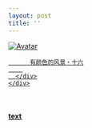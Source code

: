 ```yaml
---
layout: post
title: ''
---
```


<p class="imglist">

<div class="image-container">
  <a href="https://pic.imgdb.cn/item/5eda42c2c2a9a83be587dfb7.jpg"  data-fancybox="images">
    <img src="https://pic.imgdb.cn/item/5eda42c2c2a9a83be587e028.jpg" alt="Avatar" class="image" />
    <div class="overlay">
      <div class="text">
        
          有颜色的风景・十六
        
      </div>
    </div>
  </a>
</div>








<a href="https://pic.imgdb.cn/item/5eda42c2c2a9a83be587dfc6.jpg" data-fancybox="images"><img src="" /></a>
<a href="https://pic.imgdb.cn/item/5eda42c2c2a9a83be587dfc9.jpg" data-fancybox="images"><img src="" /></a>
<a href="https://pic.imgdb.cn/item/5eda42c2c2a9a83be587dfd1.jpg" data-fancybox="images"><img src="" /></a>
<a href="https://pic.imgdb.cn/item/5eda42c2c2a9a83be587dfd7.jpg" data-fancybox="images"><img src="" /></a>
<a href="https://pic.imgdb.cn/item/5eda42c2c2a9a83be587dfdd.jpg" data-fancybox="images"><img src="" /></a>
<a href="https://pic.imgdb.cn/item/5eda42c2c2a9a83be587dfe5.jpg" data-fancybox="images"><img src="" /></a>
<a href="https://pic.imgdb.cn/item/5eda42c2c2a9a83be587dfec.jpg" data-fancybox="images"><img src="" /></a>
<a href="https://pic.imgdb.cn/item/5eda42c2c2a9a83be587dfee.jpg" data-fancybox="images"><img src="" /></a>
<a href="https://pic.imgdb.cn/item/5eda42c2c2a9a83be587dff6.jpg" data-fancybox="images"><img src="" /></a>
<a href="https://pic.imgdb.cn/item/5eda42c2c2a9a83be587dffb.jpg" data-fancybox="images"><img src="" /></a>
<a href="https://pic.imgdb.cn/item/5eda42c2c2a9a83be587dfff.jpg" data-fancybox="images"><img src="" /></a>
<a href="https://pic.imgdb.cn/item/5eda42c2c2a9a83be587e005.jpg" data-fancybox="images"><img src="" /></a>
<a href="https://pic.imgdb.cn/item/5eda42c2c2a9a83be587e00a.jpg" data-fancybox="images"><img src="" /></a>
<a href="https://pic.imgdb.cn/item/5eda42c2c2a9a83be587e00f.jpg" data-fancybox="images"><img src="" /></a>
<a href="https://pic.imgdb.cn/item/5eda42c2c2a9a83be587e019.jpg" data-fancybox="images"><img src="" /></a>
<a href="https://pic.imgdb.cn/item/5eda42c2c2a9a83be587e01f.jpg" data-fancybox="images"><img src="" /></a>
<a href="https://pic.imgdb.cn/item/5eda42c2c2a9a83be587e026.jpg" data-fancybox="images"><img src="" /></a>
<a href="https://pic.imgdb.cn/item/5eda42c2c2a9a83be587e028.jpg" data-fancybox="images"><img src="" /></a>
<a href="https://pic.imgdb.cn/item/5eda42c2c2a9a83be587e02c.jpg" data-fancybox="images"><img src="" /></a>
<a href="https://pic.imgdb.cn/item/5eda42c2c2a9a83be587e02f.jpg" data-fancybox="images"><img src="" /></a>
<a href="https://pic.imgdb.cn/item/5eda42c2c2a9a83be587e034.jpg" data-fancybox="images"><img src="" /></a>
<a href="https://pic.imgdb.cn/item/5eda42c2c2a9a83be587e03b.jpg" data-fancybox="images"><img src="" /></a>
<a href="https://pic.imgdb.cn/item/5eda42c2c2a9a83be587e042.jpg" data-fancybox="images"><img src="" /></a>
<a href="https://pic.imgdb.cn/item/5eda42c2c2a9a83be587e04c.jpg" data-fancybox="images"><img src="" /></a>
<a href="https://pic.imgdb.cn/item/5eda42f7c2a9a83be5884aed.jpg" data-fancybox="images"><img src="" /></a>
<a href="https://pic.imgdb.cn/item/5eda42f7c2a9a83be5884af0.jpg" data-fancybox="images"><img src="" /></a>
<a href="https://pic.imgdb.cn/item/5eda42f7c2a9a83be5884af4.jpg" data-fancybox="images"><img src="" /></a>
<a href="https://pic.imgdb.cn/item/5eda42f7c2a9a83be5884af7.jpg" data-fancybox="images"><img src="" /></a>
<a href="https://pic.imgdb.cn/item/5eda42f7c2a9a83be5884afa.jpg" data-fancybox="images"><img src="" /></a>
<a href="https://pic.imgdb.cn/item/5eda42f7c2a9a83be5884b01.jpg" data-fancybox="images"><img src="" /></a>
<a href="https://pic.imgdb.cn/item/5eda42f7c2a9a83be5884b03.jpg" data-fancybox="images"><img src="" /></a>
<a href="https://pic.imgdb.cn/item/5eda42f7c2a9a83be5884b08.jpg" data-fancybox="images"><img src="" /></a>
<a href="https://pic.imgdb.cn/item/5eda42f7c2a9a83be5884b0a.jpg" data-fancybox="images"><img src="" /></a>
<a href="https://pic.imgdb.cn/item/5eda42f7c2a9a83be5884b0d.jpg" data-fancybox="images"><img src="" /></a>
<a href="https://pic.imgdb.cn/item/5eda42f7c2a9a83be5884b11.jpg" data-fancybox="images"><img src="" /></a>
<a href="https://pic.imgdb.cn/item/5eda42f7c2a9a83be5884b15.jpg" data-fancybox="images"><img src="" /></a>
<a href="https://pic.imgdb.cn/item/5eda42f8c2a9a83be5884b19.jpg" data-fancybox="images"><img src="" /></a>
<a href="https://pic.imgdb.cn/item/5eda42f8c2a9a83be5884b1b.jpg" data-fancybox="images"><img src="" /></a>
<a href="https://pic.imgdb.cn/item/5eda42f8c2a9a83be5884b20.jpg" data-fancybox="images"><img src="" /></a>
<a href="https://pic.imgdb.cn/item/5eda42f8c2a9a83be5884b26.jpg" data-fancybox="images"><img src="" /></a>
<a href="https://pic.imgdb.cn/item/5eda42f8c2a9a83be5884b2a.jpg" data-fancybox="images"><img src="" /></a>
<a href="https://pic.imgdb.cn/item/5eda42f8c2a9a83be5884b2d.jpg" data-fancybox="images"><img src="" /></a>
<a href="https://pic.imgdb.cn/item/5eda42f8c2a9a83be5884b31.jpg" data-fancybox="images"><img src="" /></a>
<a href="https://pic.imgdb.cn/item/5eda42f8c2a9a83be5884b35.jpg" data-fancybox="images"><img src="" /></a>
<a href="https://pic.imgdb.cn/item/5eda42f8c2a9a83be5884b3e.jpg" data-fancybox="images"><img src="" /></a>
<a href="https://pic.imgdb.cn/item/5eda42f8c2a9a83be5884b43.jpg" data-fancybox="images"><img src="" /></a>
<a href="https://pic.imgdb.cn/item/5eda42f8c2a9a83be5884b45.jpg" data-fancybox="images"><img src="" /></a>
<a href="https://pic.imgdb.cn/item/5eda42f8c2a9a83be5884b49.jpg" data-fancybox="images"><img src="" /></a>
<a href="https://pic.imgdb.cn/item/5eda42f8c2a9a83be5884b51.jpg" data-fancybox="images"><img src="" /></a>
<a href="https://pic.imgdb.cn/item/5eda42f8c2a9a83be5884b5b.jpg" data-fancybox="images"><img src="" /></a>
<a href="https://pic.imgdb.cn/item/5eda42f8c2a9a83be5884b5f.jpg" data-fancybox="images"><img src="" /></a>
<a href="https://pic.imgdb.cn/item/5eda42f8c2a9a83be5884b63.jpg" data-fancybox="images"><img src="" /></a>
<a href="https://pic.imgdb.cn/item/5eda42f8c2a9a83be5884b67.jpg" data-fancybox="images"><img src="" /></a>
<a href="https://pic.imgdb.cn/item/5eda42f8c2a9a83be5884b69.jpg" data-fancybox="images"><img src="" /></a>
<a href="https://pic.imgdb.cn/item/5eda42f8c2a9a83be5884b6c.jpg" data-fancybox="images"><img src="" /></a>
<a href="https://pic.imgdb.cn/item/5eda42f8c2a9a83be5884b70.jpg" data-fancybox="images"><img src="" /></a>
<a href="https://pic.imgdb.cn/item/5eda42f8c2a9a83be5884b75.jpg" data-fancybox="images"><img src="" /></a>
<a href="https://pic.imgdb.cn/item/5eda42f8c2a9a83be5884b7c.jpg" data-fancybox="images"><img src="" /></a>
<a href="https://pic.imgdb.cn/item/5eda42f8c2a9a83be5884b80.jpg" data-fancybox="images"><img src="" /></a>
<a href="https://pic.imgdb.cn/item/5eda42f8c2a9a83be5884b87.jpg" data-fancybox="images"><img src="" /></a>
<a href="https://pic.imgdb.cn/item/5eda42f8c2a9a83be5884b8a.jpg" data-fancybox="images"><img src="" /></a>
<a href="https://pic.imgdb.cn/item/5eda42f8c2a9a83be5884b8e.jpg" data-fancybox="images"><img src="" /></a>
<a href="https://pic.imgdb.cn/item/5eda42f8c2a9a83be5884b95.jpg" data-fancybox="images"><img src="" /></a>


</p>


#### [text](https://cxcxcx.cx/works/0033a.html)
